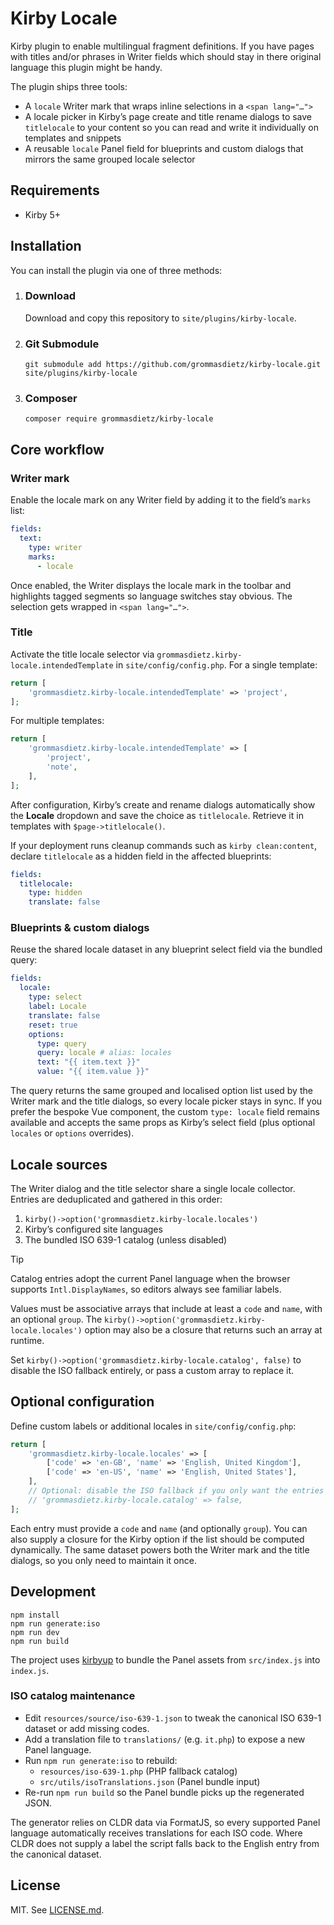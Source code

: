 # Kirby Locale

Kirby plugin to enable multilingual fragment definitions. If you have pages with titles and/or phrases in Writer fields which should stay in there original language this plugin might be handy.

The plugin ships three tools:

- A `locale` Writer mark that wraps inline selections in a `<span lang="…">`
- A locale picker in Kirby’s page create and title rename dialogs to save `titlelocale` to your content so you can read and write it individually on templates and snippets
- A reusable `locale` Panel field for blueprints and custom dialogs that mirrors the same grouped locale selector

## Requirements

- Kirby 5+

## Installation

You can install the plugin via one of three methods:

1. ### Download

   Download and copy this repository to `site/plugins/kirby-locale`.

2. ### Git Submodule

   ```shell
   git submodule add https://github.com/grommasdietz/kirby-locale.git site/plugins/kirby-locale
   ```

3. ### Composer

   ```shell
   composer require grommasdietz/kirby-locale
   ```

## Core workflow

### Writer mark

Enable the locale mark on any Writer field by adding it to the field’s `marks` list:

```yaml
fields:
  text:
    type: writer
    marks:
      - locale
```

Once enabled, the Writer displays the locale mark in the toolbar and highlights tagged segments so language switches stay obvious. The selection gets wrapped in `<span lang="…">`.

### Title

Activate the title locale selector via `grommasdietz.kirby-locale.intendedTemplate` in `site/config/config.php`. For a single template:

```php
return [
    'grommasdietz.kirby-locale.intendedTemplate' => 'project',
];
```

For multiple templates:

```php
return [
    'grommasdietz.kirby-locale.intendedTemplate' => [
        'project',
        'note',
    ],
];
```

After configuration, Kirby’s create and rename dialogs automatically show the **Locale** dropdown and save the choice as `titlelocale`. Retrieve it in templates with `$page->titlelocale()`.

If your deployment runs cleanup commands such as `kirby clean:content`, declare `titlelocale` as a hidden field in the affected blueprints:

```yaml
fields:
  titlelocale:
    type: hidden
    translate: false
```

### Blueprints & custom dialogs

Reuse the shared locale dataset in any blueprint select field via the bundled query:

```yaml
fields:
  locale:
    type: select
    label: Locale
    translate: false
    reset: true
    options:
      type: query
      query: locale # alias: locales
      text: "{{ item.text }}"
      value: "{{ item.value }}"
```

The query returns the same grouped and localised option list used by the Writer mark and the title dialogs, so every locale picker stays in sync. If you prefer the bespoke Vue component, the custom `type: locale` field remains available and accepts the same props as Kirby’s select field (plus optional `locales` or `options` overrides).

## Locale sources

The Writer dialog and the title selector share a single locale collector. Entries are deduplicated and gathered in this order:

1. `kirby()->option('grommasdietz.kirby-locale.locales')`
2. Kirby’s configured site languages
3. The bundled ISO 639-1 catalog (unless disabled)

> [!TIP]
> Catalog entries adopt the current Panel language when the browser supports `Intl.DisplayNames`, so editors always see familiar labels.

Values must be associative arrays that include at least a `code` and `name`, with an optional `group`. The `kirby()->option('grommasdietz.kirby-locale.locales')` option may also be a closure that returns such an array at runtime.

Set `kirby()->option('grommasdietz.kirby-locale.catalog', false)` to disable the ISO fallback entirely, or pass a custom array to replace it.

## Optional configuration

Define custom labels or additional locales in `site/config/config.php`:

```php
return [
    'grommasdietz.kirby-locale.locales' => [
        ['code' => 'en-GB', 'name' => 'English, United Kingdom'],
        ['code' => 'en-US', 'name' => 'English, United States'],
    ],
    // Optional: disable the ISO fallback if you only want the entries above
    // 'grommasdietz.kirby-locale.catalog' => false,
];
```

Each entry must provide a `code` and `name` (and optionally `group`). You can also supply a closure for the Kirby option if the list should be computed dynamically. The same dataset powers both the Writer mark and the title dialogs, so you only need to maintain it once.

## Development

```shell
npm install
npm run generate:iso
npm run dev
npm run build
```

The project uses [kirbyup](https://github.com/johannschopplich/kirbyup) to bundle the Panel assets from `src/index.js` into `index.js`.

### ISO catalog maintenance

- Edit `resources/source/iso-639-1.json` to tweak the canonical ISO 639-1 dataset or add missing codes.
- Add a translation file to `translations/` (e.g. `it.php`) to expose a new Panel language.
- Run `npm run generate:iso` to rebuild:
  - `resources/iso-639-1.php` (PHP fallback catalog)
  - `src/utils/isoTranslations.json` (Panel bundle input)
- Re-run `npm run build` so the Panel bundle picks up the regenerated JSON.

The generator relies on CLDR data via FormatJS, so every supported Panel language automatically receives translations for each ISO code. Where CLDR does not supply a label the script falls back to the English entry from the canonical dataset.

## License

MIT. See [LICENSE.md](LICENSE.md).
